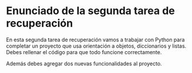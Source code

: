 # Enunciado de la segunda tarea de recuperación
En esta segunda tarea de recuperación vamos a trabajar con Python para completar un proyecto que usa orientación a objetos, diccionarios y listas. Debes rellenar el código para que todo funcione correctamente.

Además debes agregar dos nuevas funcionalidades al proyecto.
